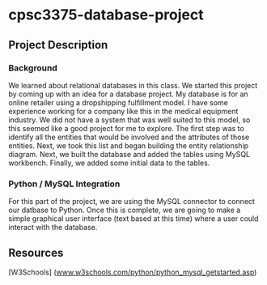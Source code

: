# cpsc3375-database-project
## Project Description
### Background
We learned about relational databases in this class. We started this project by coming up with an idea for a database project. My database is for an online retailer using a dropshipping fulfillment model. I have some experience working for a company like this in the medical equipment industry. We did not have a system that was well suited to this model, so this seemed like a good project for me to explore. The first step was to identify all the entities that would be involved and the attributes of those entities. Next, we took this list and began building the entity relationship diagram. Next, we built the database and added the tables using MySQL workbench. Finally, we added some initial data to the tables. 
### Python / MySQL Integration
For this part of the project, we are using the MySQL connector to connect our datbase to Python. Once this is complete, we are going to make a simple graphical user interface (text based at this time) where a user could interact with the database. 

## Resources

[W3Schools] (www.w3schools.com/python/python_mysql_getstarted.asp)
